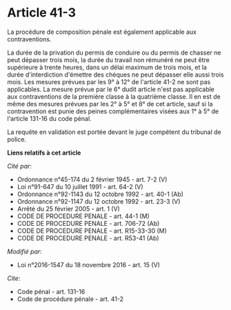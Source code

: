 # Article 41-3

La procédure de composition pénale est également applicable aux contraventions. 

La durée de la privation du permis de conduire ou du permis de chasser ne peut dépasser trois mois, la durée du travail non
rémunéré ne peut être supérieure à trente heures, dans un délai maximum de trois mois, et la durée d'interdiction d'émettre
des chèques ne peut dépasser elle aussi trois mois. Les mesures prévues par les 9° à 12° de l'article 41-2 ne sont pas
applicables. La mesure prévue par le 6° dudit article n'est pas applicable aux contraventions de la première classe à la
quatrième classe. Il en est de même des mesures prévues par les 2° à 5° et 8° de cet article, sauf si la contravention est
punie des peines complémentaires visées aux 1° à 5° de l'article 131-16 du code pénal. 

La requête en validation est portée devant le juge compétent du tribunal de police.

**Liens relatifs à cet article**

_Cité par_:

  - Ordonnance n°45-174 du 2 février 1945 - art. 7-2 (V)
  - Loi n°91-647 du 10 juillet 1991 - art. 64-2 (V)
  - Ordonnance n°92-1143 du 12 octobre 1992 - art. 40-1 (Ab)
  - Ordonnance n°92-1147 du 12 octobre 1992 - art. 23-3 (V)
  - Arrêté du 25 février 2005 - art. 1 (V)
  - CODE DE PROCEDURE PENALE - art. 44-1 (M)
  - CODE DE PROCEDURE PENALE - art. 706-72 (Ab)
  - CODE DE PROCEDURE PENALE - art. R15-33-30 (M)
  - CODE DE PROCEDURE PENALE - art. R53-41 (Ab)

_Modifié par_:

  - Loi n°2016-1547 du 18 novembre 2016 - art. 15 (V)

_Cite_:

  - Code pénal - art. 131-16
  - Code de procédure pénale - art. 41-2
